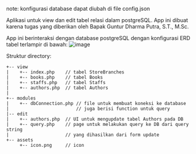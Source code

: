 note: konfigurasi database dapat diubah di file config.json

Aplikasi untuk view dan edit tabel relasi dalam postgreSQL. App ini dibuat karena
tugas yang diberikan oleh Bapak Guntur Dharma Putra, S.T., M.Sc.

App ini berinteraksi dengan database postgreSQL dengan konfigurasi ERD tabel terlampir di bawah:
![image](https://github.com/Adhisetama/TugasPostgreSQL_TekBasDat/assets/84426406/07d0f349-ac22-4468-a6f7-eecb3732d297)

Struktur directory:
```
+-- view
|    +-- index.php    // tabel StoreBranches
|    +-- books.php    // tabel Books
|    +-- staffs.php   // tabel Staffs
|    +-- authors.php  // tabel Authors
|
+-- modules
|    +-- dbConnection.php // file untuk membuat koneksi ke database
|                         // juga berisi function untuk query
|-- edit
|    +-- authors.php  // UI untuk mengupdate tabel Authors pada DB
|    +-- query.php    // page untuk melakukan query ke DB dari query string
|                     // yang dihasilkan dari form update
+-- assets
     +-- icon.png     // icon
```
